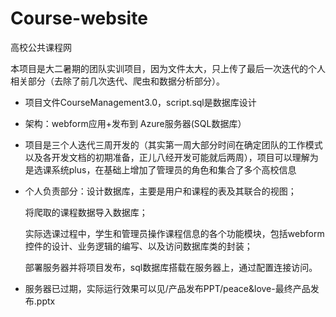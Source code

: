 # Course-website
高校公共课程网

本项目是大二暑期的团队实训项目，因为文件太大，只上传了最后一次迭代的个人相关部分（去除了前几次迭代、爬虫和数据分析部分）。

- 项目文件CourseManagement3.0，script.sql是数据库设计

- 架构：webform应用+发布到 Azure服务器(SQL数据库）

- 项目是三个人迭代三周开发的（其实第一周大部分时间在确定团队的工作模式以及各开发文档的初期准备，正儿八经开发可能就后两周），项目可以理解为是选课系统plus，在基础上增加了管理员的角色和集合了多个高校信息

- 个人负责部分：设计数据库，主要是用户和课程的表及其联合的视图；

  将爬取的课程数据导入数据库；

  实际选课过程中，学生和管理员操作课程信息的各个功能模块，包括webform控件的设计、业务逻辑的编写、以及访问数据库类的封装；

  部署服务器并将项目发布，sql数据库搭载在服务器上，通过配置连接访问。

- 服务器已过期，实际运行效果可以见/产品发布PPT/peace&love-最终产品发布.pptx

